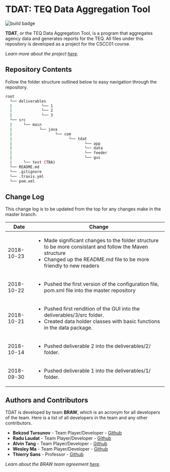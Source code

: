 # TDAT: TEQ Data Aggregation Tool

![build badge](https://img.shields.io/travis/:user/:repo.svg)

**TDAT**, or the TEQ Data Aggregation Tool, is a program that aggregates agency data and generates reports for the TEQ. All files under this repository is developed as a project for the CSCC01 course.

*Learn more about the project [here](../resources/Scarborough_Newcomers_Software_Engineering_Project.pdf "Project Presentation").*

## Repository Contents
Follow the folder structure outlined below to easy navigation through the repository.
```bash
root
  └── deliverables
  |             └── 1
  |             └── 2
  |             └── 3
  └── src
  |     └── main 
  |            └── java
  |                   └── com
  |                         └── tdat
  |                                └── app
  |                                └── data
  |                                └── feeder
  |                                └── gui
  |     └── test (TBA)
  └── README.md
  └── .gitignore
  └── .travis.yml
  └── pom.xml

```

## Change Log
This change log is to be updated from the top for any changes make in the master branch.

Date | Change
--- | ---
2018-10-23 | <ul><li>Made significant changes to the folder structure to be more consistant and follow the Maven structure</li><li>Changed up the README.md file to be more friendly to new readers</li></ul>
2018-10-22 | <ul><li>Pushed the first version of the configuration file, pom.xml file into the master repository</li></ul>
2018-10-21 | <ul><li>Pushed first rendition of the GUI into the deliverables/3/src folder.</li><li>Created data holder classes with basic functions in the data package.</li></ul>
2018-10-14 | <ul><li>Pushed deliverable 2 into the deliverables/2/ folder.</li></ul>
2018-09-30 | <ul><li>Pushed deliverable 1 into the deliverables/1/ folder.</li></ul>

## Authors and Contributors
TDAT is developed by team **BRAW**, which is an acronym for all developers of the team. Here is a list of all developers in the team and any other contributors.

* **Bekzod Tursunov** - Team Player/Developer - [Github](https://github.com/Bekzod13 "Bekzod's Github Page")
* **Radu Laudat** - Team Player/Developer - [Github](https://github.com/radulaudat "Radu's Github Page")
* **Alvin Tang** - Team Player/Developer - [Github](https://github.com/alvintangz "Alvin's Github Page")
* **Wesley Ma** - Team Player/Developer - [Github](https://github.com/WesleyMa2 "Wesley's Github Page")
* **Thierry Sans** - Professor - [Github](https://github.com/ThierrySans "Thierry's Github Page")

*Learn about the BRAW team agreement [here](../deliverables/1/Deliverable-1.pdf "BRAW Team Agreement").*